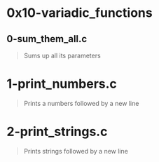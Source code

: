 # 0x10-variadic_functions

## 0-sum_them_all.c
> Sums up all its parameters

# 1-print_numbers.c
> Prints a numbers followed by a new line

# 2-print_strings.c
> Prints strings followed by a new line
